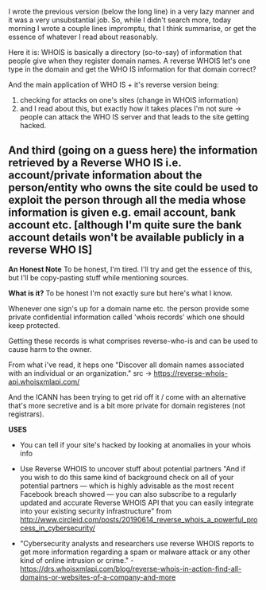 
I wrote the previous version (below the long line) in a very lazy manner and it was a very unsubstantial job. So, while I didn't search more, today morning I wrote a couple lines impromptu, that I think summarise, or get the essence of whatever I read about reasonably.

Here it is:
WHOIS is basically a directory (so-to-say) of information that people give when they register domain names. A reverse WHOIS let's one type in the domain and get the WHO IS information for that domain correct?

And the main application of WHO IS + it's reverse version being:
1. checking for attacks on one's sites (change in WHOIS information)
2. and I read about this, but exactly how it takes places I'm not sure -> people can attack the WHO IS server and that leads to the site getting hacked.

And third (going on a guess here)
the information retrieved by a Reverse WHO IS i.e. account/private information about the person/entity who owns the site could be used to exploit the person through all the media whose information is given e.g. email account, bank account etc. [although I'm quite sure the bank account details won't be available publicly in a reverse WHO IS]
---------------------------
**An Honest Note**
To be honest, I'm tired. I'll try and get the essence of this, but I'll be copy-pasting stuff while mentioning sources.

**What is it?**
To be honest I'm not exactly sure but here's what I know. 

Whenever one sign's up for a domain name etc. the person provide some private confidential information called 'whois records' which one should keep protected.

Getting these records is what comprises reverse-who-is and can be used to cause harm to the owner.

From what i've read, it heps one "Discover all domain names associated with an individual or an organization."
src -> https://reverse-whois-api.whoisxmlapi.com/

And the ICANN has been trying to get rid off it / come with an alternative that's more secretive and is a bit more private for domain registeres (not registrars).

**USES**
- You can tell if your site's hacked by looking at anomalies in your whois info
- Use Reverse WHOIS to uncover stuff about potential partners
"And if you wish to do this same kind of background check on all of your potential partners — which is highly advisable as the most recent Facebook breach showed — you can also subscribe to a regularly updated and accurate Reverse WHOIS API that you can easily integrate into your existing security infrastructure"
from http://www.circleid.com/posts/20190614_reverse_whois_a_powerful_process_in_cybersecurity/

- "Cybersecurity analysts and researchers use reverse WHOIS reports to get more information regarding a spam or malware attack or any other kind of online intrusion or crime." - https://drs.whoisxmlapi.com/blog/reverse-whois-in-action-find-all-domains-or-websites-of-a-company-and-more
